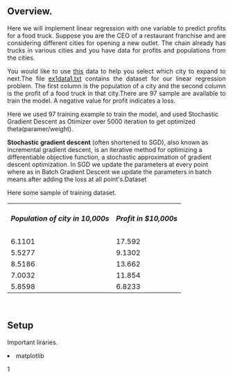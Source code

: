 ## Overview.

<p align = 'justify'>Here we will implement linear regression with one variable to predict profits for a food truck. Suppose you are the CEO of a restaurant franchise and are considering different cities for opening a new outlet. The chain already has trucks in various cities and you have data for profits and populations from the cities.</p>

<p align = 'justify'>You would like to use <a href = 'https://github.com/bheemnitd/SINGLE-FEATURE-LINEAR-REGRESSION-FROM-SCRATCH-WITH-NUMPY/blob/master/ex1data1.txt'>this</a> data to help you select which city to expand to next.The file <a href = 'https://github.com/bheemnitd/Single-Feature-Linear-Regression-From-Scratch/blob/master/ex1data1.txt'>ex1data1.txt</a> contains the dataset for our linear regression problem. The first column is the population of a city and the second column is the profit of a food truck in that city.There are 97 sample are available to train the model. A negative value for profit indicates a
loss.</p>

<p>Here we used 97 training example to train the model, and used Stochastic Gradient Descent as Otimizer over 5000 iteration to get optimized theta(paramer/weight).</p>

<p><b>Stochastic gradient descent</b> (often shortened to SGD), also known as incremental gradient descent, is an iterative method for optimizing a differentiable objective function, a stochastic approximation of gradient descent optimization. In SGD we update the parameters at every point where as in Batch Gradient Descent we update the parameters in batch means after adding the loss at all point's.</p?

## Dataset
Here some sample of training dataset.
<table>
  <tr><td><h5>Population of city in 10,000s</h5></td><td><h5>Profit in $10,000s</h5></td></tr>
  <tr><td>6.1101</td><td>17.592</td></tr>
  <tr><td>5.5277</td><td>9.1302</td></tr>
  <tr><td>8.5186</td><td>13.662</td></tr>
  <tr><td>7.0032</td><td>11.854</td></tr>
  <tr><td>5.8598</td><td>6.8233</td></tr>
</table><br>

## Setup
<p> Important liraries.</p>
<li> matplotlib</li>



1
